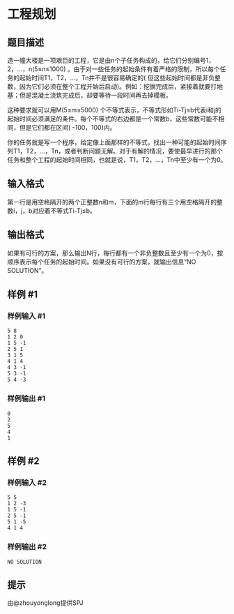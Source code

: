 # 工程规划

## 题目描述

造一幢大楼是一项艰巨的工程，它是由n个子任务构成的，给它们分别编号1，2，…，n(5≤n≤1000)
。由于对一些任务的起始条件有着严格的限制，所以每个任务的起始时间T1，T2，…，Tn并不是很容易确定的(
但这些起始时间都是非负整数，因为它们必须在整个工程开始后启动)。例如：挖掘完成后，紧接着就要打地基；但是混凝土浇筑完成后，却要等待一段时间再去掉模板。

这种要求就可以用M(5≤m≤5000)
个不等式表示，不等式形如Ti-Tj≤b代表i和j的起始时间必须满足的条件。每个不等式的右边都是一个常数b，这些常数可能不相同，但是它们都在区间(
-100，100)内。

你的任务就是写一个程序，给定像上面那样的不等式，找出一种可能的起始时间序列T1，T2，…，Tn，或者判断问题无解。对于有解的情况，要使最早进行的那个任务和整个工程的起始时间相同，也就是说，T1，T2，…，Tn中至少有一个为0。

## 输入格式

第一行是用空格隔开的两个正整数n和m，下面的m行每行有三个用空格隔开的整数i，j，b对应着不等式Ti-Tj≤b。

## 输出格式

如果有可行的方案，那么输出N行，每行都有一个非负整数且至少有一个为0，按顺序表示每个任务的起始时间。如果没有可行的方案，就输出信息“NO
SOLUTION”。

## 样例 #1

### 样例输入 #1

```
5 8
1 2 0
1 5 -1
2 5 1
3 1 5
4 1 4
4 3 -1
5 3 -1
5 4 -3
```

### 样例输出 #1

```
0
2
5
4
1
```

## 样例 #2

### 样例输入 #2

```
5 5
1 2 -3
1 5 -1
2 5 -1
5 1 -5
4 1 4
```

### 样例输出 #2

```
NO SOLUTION
```

## 提示

由@zhouyonglong提供SPJ